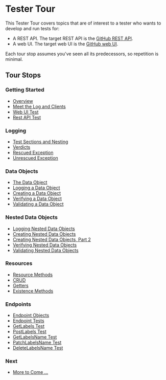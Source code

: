 # Tester Tour

This Tester Tour covers topics that are of interest to a tester who wants to develop and run tests for:

- A REST API.  The target REST API is the [GitHub REST API](https://developer.github.com/v3/).
- A web UI.  The target web UI is the [GitHub web UI](https://github.com/BurdetteLamar/CrashDummy).

Each tour stop assumes you've seen all its predecessors, so repetition is minimal.

## Tour Stops

### Getting Started
- [Overview](./tester_tour/md_files/Overview.md/#overview)
- [Meet the Log and Clients](./tester_tour/md_files/Meet.md/#meet-the-log-and-clients)
- [Web UI Test](./tester_tour/md_files/WebUi.md/#web-ui-test)
- [Rest API Test](./tester_tour/md_files/RestApi.md/#rest-api-test)
### Logging
- [Test Sections and Nesting](./tester_tour/md_files/Sections.md/#test-sections-and-nesting)
- [Verdicts](./tester_tour/md_files/Verdicts.md/#verdicts)
- [Rescued Exception](./tester_tour/md_files/RescuedException.md/#rescued-exception)
- [Unrescued Exception](./tester_tour/md_files/UnrescuedException.md/#unrescued-exception)
### Data Objects
- [The Data Object](./tester_tour/md_files/DataObjects.md/#the-data-object)
- [Logging a Data Object](./tester_tour/md_files/FlatDataLog.md/#logging-a-data-object)
- [Creating a Data Object](./tester_tour/md_files/FlatDataNew.md/#creating-a-data-object)
- [Verifying a Data Object](./tester_tour/md_files/FlatDataEqual.md/#verifying-a-data-object)
- [Validating a Data Object](./tester_tour/md_files/FlatDataValid.md/#validating-a-data-object)
### Nested Data Objects
- [Logging Nested Data Objects](./tester_tour/md_files/NestedDataLog.md/#logging-nested-data-objects)
- [Creating Nested Data Objects](./tester_tour/md_files/NestedDataNew.md/#creating-nested-data-objects)
- [Creating Nested Data Objects, Part 2](./tester_tour/md_files/NestedDataNew2.md/#creating-nested-data-objects-part-2)
- [Verifying Nested Data Objects](./tester_tour/md_files/NestedDataEqual.md/#verifying-nested-data-objects)
- [Validating Nested Data Objects](./tester_tour/md_files/NestedDataValid.md/#validating-nested-data-objects)
### Resources
- [Resource Methods](./tester_tour/md_files/ResourceMethods.md/#resource-methods)
- [CRUD](./tester_tour/md_files/Crud.md/#crud)
- [Getters](./tester_tour/md_files/Getters.md/#getters)
- [Existence Methods](./tester_tour/md_files/Existence.md/#existence-methods)
### Endpoints
- [Endpoint Objects](./tester_tour/md_files/EndpointObjects.md/#endpoint-objects)
- [Endpoint Tests](./tester_tour/md_files/EndpointTests.md/#endpoint-tests)
- [GetLabels Test](./tester_tour/md_files/GetLabels.md/#getlabels-test)
- [PostLabels Test](./tester_tour/md_files/PostLabels.md/#postlabels-test)
- [GetLabelsName Test](./tester_tour/md_files/GetLabelsName.md/#getlabelsname-test)
- [PatchLabelsName Test](./tester_tour/md_files/PatchLabelsName.md/#patchlabelsname-test)
- [DeleteLabelsName Test](./tester_tour/md_files/DeleteLabelsName.md/#deletelabelsname-test)
### Next
- [More to Come ...](./tester_tour/md_files/MoreToCome.md/#more-to-come-)
